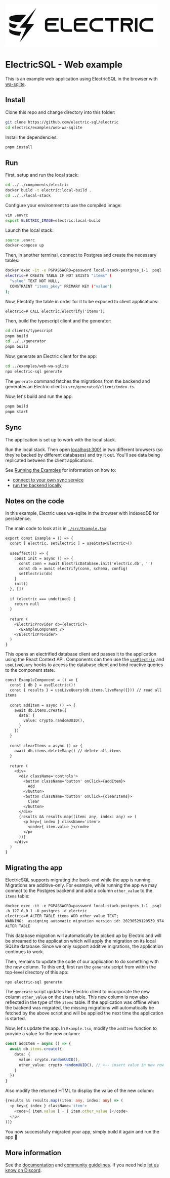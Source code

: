 <a href="https://electric-sql.com">
  <picture>
    <source media="(prefers-color-scheme: dark)"
        srcset="https://raw.githubusercontent.com/electric-sql/meta/main/identity/ElectricSQL-logo-light-trans.svg"
    />
    <source media="(prefers-color-scheme: light)"
        srcset="https://raw.githubusercontent.com/electric-sql/meta/main/identity/ElectricSQL-logo-black.svg"
    />
    <img alt="ElectricSQL logo"
        src="https://raw.githubusercontent.com/electric-sql/meta/main/identity/ElectricSQL-logo-black.svg"
    />
  </picture>
</a>

# ElectricSQL - Web example

This is an example web application using ElectricSQL in the browser with [wa-sqlite](https://github.com/rhashimoto/wa-sqlite).

## Install

Clone this repo and change directory into this folder:

```sh
git clone https://github.com/electric-sql/electric
cd electric/examples/web-wa-sqlite
```

Install the dependencies:

```sh
pnpm install
```

## Run

First, setup and run the local stack:

```sh
cd ../../components/electric
docker build -t electric:local-build .
cd ../../local-stack
```

Configure your environment to use the compiled image:

```sh
vim .envrc
export ELECTRIC_IMAGE=electric:local-build
```

Launch the local stack:

```sh
source .envrc
docker-compose up
```

Then, in another terminal, connect to Postgres and create the necessary tables:

```sh
docker exec -it -e PGPASSWORD=password local-stack-postgres_1-1  psql -h 127.0.0.1 -U postgres -d electric
electric=# CREATE TABLE IF NOT EXISTS "items" (
  "value" TEXT NOT NULL,
  CONSTRAINT "items_pkey" PRIMARY KEY ("value")
);
```

Now, Electrify the table in order for it to be exposed to client applications:

```
electric=# CALL electric.electrify('items');
```

Then, build the typescript client and the generator:

```sh
cd clients/typescript
pnpm build
cd ../../generator
pnpm build
```

Now, generate an Electric client for the app:

```sh
cd ../examples/web-wa-sqlite
npx electric-sql generate
```

The `generate` command fetches the migrations from the backend and generates an Electric client in `src/generated/client/index.ts`.

Now, let's build and run the app:

```sh
pnpm build
pnpm start
```

## Sync

The application is set up to work with the local stack.

Run the local stack.
Then open [localhost:3001](http://localhost:3001) in two different browsers (so they're backed by different databases) and try it out. You'll see data being replicated between the client applications.

See [Running the Examples](https://electric-sql.com/docs/overview/examples) for information on how to:

- [connect to your own sync service](https://electric-sql.com/docs/overview/examples#option-2--connect-to-your-own-sync-service)
- [run the backend locally](https://electric-sql.com/docs/overview/examples#option-3--run-the-backend-locally)

## Notes on the code

In this example, Electric uses wa-sqlite in the browser with IndexedDB for persistence.

The main code to look at is in [`./src/Example.tsx`](./src/Example.tsx):

```tsx
export const Example = () => {
  const [ electric, setElectric ] = useState<Electric>()
  
  useEffect(() => {
    const init = async () => {
      const conn = await ElectricDatabase.init('electric.db', '')
      const db = await electrify(conn, schema, config)
      setElectric(db)
    }
    init()
  }, [])

  if (electric === undefined) {
    return null
  }

  return (
    <ElectricProvider db={electric}>
      <ExampleComponent />
    </ElectricProvider>
  )
}
```

This opens an electrified database client and passes it to the application using the React Context API. Components can then use the [`useElectric`](https://electric-sql.com/docs/usage/frameworks#useelectric-hook) and `useLiveQuery` hooks to access the database client and bind reactive queries to the component state.

```tsx
const ExampleComponent = () => {
  const { db } = useElectric()!
  const { results } = useLiveQuery(db.items.liveMany({})) // read all items

  const addItem = async () => {
    await db.items.create({
      data: {
        value: crypto.randomUUID(),
      }
    })
  }

  const clearItems = async () => {
    await db.items.deleteMany() // delete all items
  }
  
  return (
    <div>
      <div className='controls'>
        <button className='button' onClick={addItem}>
          Add
        </button>
        <button className='button' onClick={clearItems}>
          Clear
        </button>
      </div>
      {results && results.map((item: any, index: any) => (
        <p key={ index } className='item'>
          <code>{ item.value }</code>
        </p>
      ))}
    </div>
  )
}
```

## Migrating the app

ElectricSQL supports migrating the back-end while the app is running.
Migrations are additive-only.
For example, while running the app we may connect to the Postgres backend and add a column `other_value` to the `items` table:

```shell
docker exec -it -e PGPASSWORD=password local-stack-postgres_1-1  psql -h 127.0.0.1 -U postgres -d electric
electric=# ALTER TABLE items ADD other_value TEXT;
WARNING:  assigning automatic migration version id: 20230529120539_974
ALTER TABLE
```

This database migration will automatically be picked up by Electric and will be streamed to the application
which will apply the migration on its local SQLite database.
Since we only support additive migrations, the application continues to work.

Then, remains to update the code of our application to do something with the new column.
To this end, first run the `generate` script from within the top-level directory of this app:

```shell
npx electric-sql generate
```

The `generate` script updates the Electric client to incorporate the new column `other_value` on the `items` table.
This new column is now also reflected in the type of the `items` table.
If the application was offline when the backend was migrated,
the missing migrations will automatically be fetched by the above script
and will be applied the next time the application is started.

Now, let's update the app. In `Example.tsx`, modify the `addItem` function to provide a value for the new column:

```typescript
const addItem = async () => {
  await db.items.create({
    data: {
      value: crypto.randomUUID(),
      other_value: crypto.randomUUID(), // <-- insert value in new row
    }
  })
}
```

Also modify the returned HTML to display the value of the new column:

```typescript jsx
{results && results.map((item: any, index: any) => (
  <p key={ index } className='item'>
    <code>{ item.value } - { item.other_value }</code>
  </p>
))}
```

You now successfully migrated your app, simply build it again and run the app 🚀

## More information

See the [documentation](https://electric-sql.com/docs) and [community guidelines](https://github.com/electric-sql/meta). If you need help [let us know on Discord](https://discord.gg/B7kHGwDcbj).
